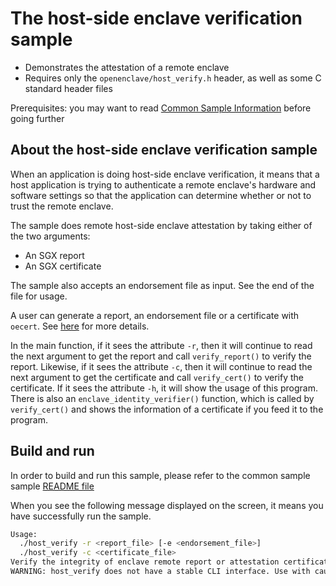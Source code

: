 
# The host-side enclave verification sample

- Demonstrates the attestation of a remote enclave
- Requires only the `openenclave/host_verify.h` header, as well as some C standard header files

Prerequisites: you may want to read [Common Sample Information](../README.md#common-sample-information) before going further

## About the host-side enclave verification sample

When an application is doing host-side enclave verification, it means that a host application is trying to authenticate a remote enclave's hardware and software settings so that the application can determine whether or not to trust the remote enclave.

The sample does remote host-side enclave attestation by taking either of the two arguments:

- An SGX report
- An SGX certificate

The sample also accepts an endorsement file as input. See the end of the file for usage.

A user can generate a report, an endorsement file or a certificate with `oecert`. See [here](https://github.com/openenclave/openenclave/blob/master/tests/tools/oecert/README.md) for more details.

In the main function, if it sees the attribute `-r`, then it will continue to read the next argument to get the report and call `verify_report()` to verify the report.
Likewise, if it sees the attribute `-c`, then it will continue to read the next argument to get the certificate and call `verify_cert()` to verify the certificate.
If it sees the attribute `-h`, it will show the usage of this program.
There is also an `enclave_identity_verifier()` function, which is called by `verify_cert()` and shows the information of a certificate if you feed it to the program.

## Build and run

In order to build and run this sample, please refer to the common sample sample [README file](../README.md#building-the-samples)

When you see the following message displayed on the screen, it means you have successfully run the sample.

```bash
Usage:
  ./host_verify -r <report_file> [-e <endorsement_file>]
  ./host_verify -c <certificate_file>
Verify the integrity of enclave remote report or attestation certificate.
WARNING: host_verify does not have a stable CLI interface. Use with caution.
```
